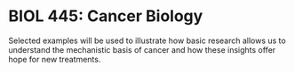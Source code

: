 # BIOL 445: Cancer Biology

Selected examples will be used to illustrate how basic research allows us to understand the mechanistic basis of cancer and how these insights offer hope for new treatments.